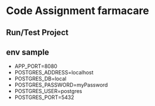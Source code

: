 # Code Assignment farmacare

## Run/Test Project

## env sample

- APP_PORT=8080
- POSTGRES_ADDRESS=localhost
- POSTGRES_DB=local
- POSTGRES_PASSWORD=myPassword
- POSTGRES_USER=postgres
- POSTGRES_PORT=5432
